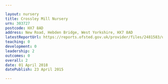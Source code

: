 ```yaml
---

layout: nursery
title: Crossley Mill Nursery
urn: 303727
postcode: HX7 8AD
address: New Road, Hebden Bridge, West Yorkshire, HX7 8AD
latestReportUrl: https://reports.ofsted.gov.uk/provider/files/2481583/urn/303727.pdf
teaching: 0
development: 0
leadership: 2
outcomes: 0
overall: 2
date: 01 April 2018 
datePublish: 23 April 2015

---
```

